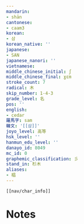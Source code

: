 ```yaml
---
mandarin:
- shān
cantonese:
- caam3
korean:
- 삼
korean_native: ''
japanese:
- SAN
japanese_nanori: ''
vietnamese:
middle_chinese_initial: ʃ
middle_chinese_final: ɣɛm
stroke_count: 7
radical: 木
skip_number: 1-4-3
grade_level: 名
pos: ''
english:
- cedar
羅馬字: sam
韓文: '[[삼]]'
joyo_level: 高等
hsk_level: ''
hanmun_edu_level: ''
danayo_id: 8049
mc_id: 0
graphemic_classification: 彡
stand_in: 杉木
aliases:
- 椙
---
```

```meta-bind-embed
[[nav/char_info]]
```

# Notes
